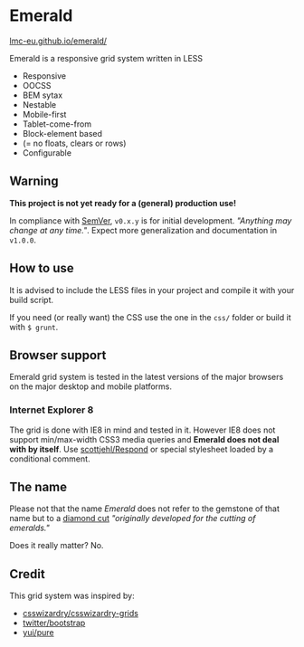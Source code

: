# Emerald

[lmc-eu.github.io/emerald/](http://lmc-eu.github.io/emerald/)

Emerald is a responsive grid system written in LESS

* Responsive
* OOCSS
* BEM sytax
* Nestable
* Mobile-first
* Tablet-come-from
* Block-element based
* (= no floats, clears or rows)
* Configurable

## Warning
**This project is not yet ready for a (general) production use!**

In compliance with [SemVer](http://semver.org/), `v0.x.y` is for initial development. *"Anything may change at any time."*.
Expect more generalization and documentation in `v1.0.0`.

## How to use
It is advised to include the LESS files in your project and compile it with your build script.

If you need (or really want) the CSS use the one in the `css/` folder or build it with `$ grunt`.

## Browser support

Emerald grid system is tested in the latest versions of the major browsers on the major desktop and mobile platforms.

### Internet Explorer 8
The grid is done with IE8 in mind and tested in it. However IE8 does not support min/max-width CSS3 media queries and **Emerald does not deal with by itself**. Use [scottjehl/Respond](http://github.com/scottjehl/Respond) or special stylesheet loaded by a conditional comment.

## The name
Please not that the name *Emerald* does not refer to the gemstone of that name but to a [diamond cut](http://www.lumeradiamonds.com/diamond-education/emerald-cut-diamond) *"originally developed for the cutting of emeralds."*

Does it really matter? No.

## Credit

This grid system was inspired by:

* [csswizardry/csswizardry-grids](http://github.com/csswizardry/csswizardry-grids)
* [twitter/bootstrap](http://github.com/twitter/bootstrap)
* [yui/pure](http://github.com/yui/pure)
